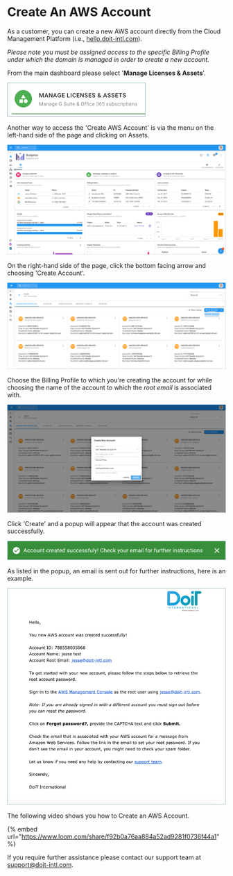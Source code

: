 # Create An AWS Account

As a customer, you can create a new AWS account directly from the Cloud Management Platform \(i.e., [hello.doit-intl.com](https://hello.doit-intl.com/)\). 

_Please note you must be assigned access to the specific Billing Profile under which the domain is managed in order to create a new account._

From the main dashboard please select '**Manage Licenses & Assets**'.

![](../.gitbook/assets/new-manage-licenses-1-.png)



Another way to access the 'Create AWS Account' is via the menu on the left-hand side of the page and clicking on Assets.

![](../.gitbook/assets/assets-icon-1-%20%282%29.png)



On the right-hand side of the page, click the bottom facing arrow and choosing 'Create Account'.

![](../.gitbook/assets/aws-create-account-doit%20%281%29.png)



Choose the Billing Profile to which you're creating the account for while choosing the name of the account to which the _root email_ is associated with.

![](../.gitbook/assets/create-aws-account2.png)



Click 'Create' and a popup will appear that the account was created successfully. 

![](../.gitbook/assets/aws-account-successful2.png)



As listed in the popup, an email is sent out for further instructions, here is an example.

![](../.gitbook/assets/aws-doit-success.png)



The following video shows you how to Create an AWS Account.

{% embed url="https://www.loom.com/share/f92b0a76aa884a52ad9281f0736f44a1" %}



If you require further assistance please contact our support team at [support@doit-intl.com](mailto:support@doit-intl.com).

